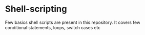 # Shell-scripting

Few basics shell scripts are present in this repository.
It covers few conditional statements, loops, switch cases etc
